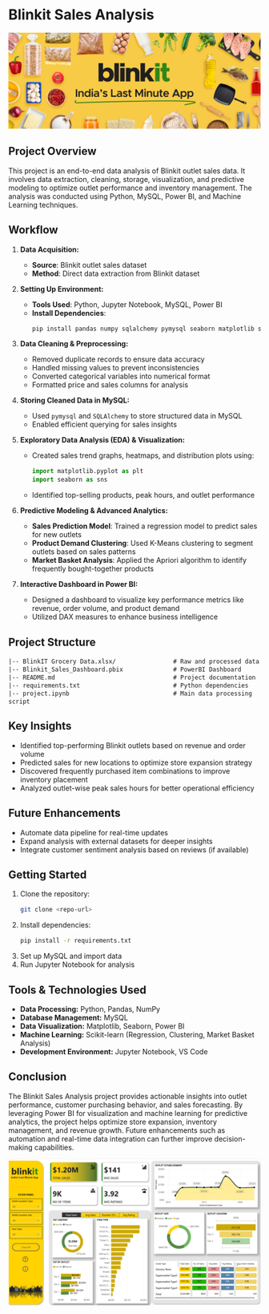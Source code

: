 # Blinkit Sales Analysis

![Project Pipeline](https://github.com/dhyeymodi2001/Blinkit-Sales-Analysis/blob/main/Screenshots/image.png)

## Project Overview
This project is an end-to-end data analysis of Blinkit outlet sales data. It involves data extraction, cleaning, storage, visualization, and predictive modeling to optimize outlet performance and inventory management. The analysis was conducted using Python, MySQL, Power BI, and Machine Learning techniques.

## Workflow
1. **Data Acquisition:**
   - **Source**: Blinkit outlet sales dataset
   - **Method**: Direct data extraction from Blinkit dataset
   
2. **Setting Up Environment:**
   - **Tools Used**: Python, Jupyter Notebook, MySQL, Power BI
   - **Install Dependencies**:
     ```bash
     pip install pandas numpy sqlalchemy pymysql seaborn matplotlib scikit-learn
     ```

3. **Data Cleaning & Preprocessing:**
   - Removed duplicate records to ensure data accuracy
   - Handled missing values to prevent inconsistencies
   - Converted categorical variables into numerical format
   - Formatted price and sales columns for analysis

4. **Storing Cleaned Data in MySQL:**
   - Used `pymysql` and `SQLAlchemy` to store structured data in MySQL
   - Enabled efficient querying for sales insights

5. **Exploratory Data Analysis (EDA) & Visualization:**
   - Created sales trend graphs, heatmaps, and distribution plots using:
     ```python
     import matplotlib.pyplot as plt
     import seaborn as sns
     ```
   - Identified top-selling products, peak hours, and outlet performance

6. **Predictive Modeling & Advanced Analytics:**
   - **Sales Prediction Model**: Trained a regression model to predict sales for new outlets
   - **Product Demand Clustering**: Used K-Means clustering to segment outlets based on sales patterns
   - **Market Basket Analysis**: Applied the Apriori algorithm to identify frequently bought-together products

7. **Interactive Dashboard in Power BI:**
   - Designed a dashboard to visualize key performance metrics like revenue, order volume, and product demand
   - Utilized DAX measures to enhance business intelligence

## Project Structure
```plaintext
|-- BlinkIT Grocery Data.xlsx/                # Raw and processed data
|-- Blinkit_Sales_Dashboard.pbix              # PowerBI Dashboard
|-- README.md                                 # Project documentation
|-- requirements.txt                          # Python dependencies
|-- project.ipynb                             # Main data processing script
```

## Key Insights
- Identified top-performing Blinkit outlets based on revenue and order volume
- Predicted sales for new locations to optimize store expansion strategy
- Discovered frequently purchased item combinations to improve inventory placement
- Analyzed outlet-wise peak sales hours for better operational efficiency

## Future Enhancements
- Automate data pipeline for real-time updates
- Expand analysis with external datasets for deeper insights
- Integrate customer sentiment analysis based on reviews (if available)

## Getting Started
1. Clone the repository:
   ```bash
   git clone <repo-url>
   ```
2. Install dependencies:
   ```bash
   pip install -r requirements.txt
   ```
3. Set up MySQL and import data
4. Run Jupyter Notebook for analysis

## Tools & Technologies Used
- **Data Processing:** Python, Pandas, NumPy
- **Database Management:** MySQL
- **Data Visualization:** Matplotlib, Seaborn, Power BI
- **Machine Learning:** Scikit-learn (Regression, Clustering, Market Basket Analysis)
- **Development Environment:** Jupyter Notebook, VS Code

## Conclusion
The Blinkit Sales Analysis project provides actionable insights into outlet performance, customer purchasing behavior, and sales forecasting. By leveraging Power BI for visualization and machine learning for predictive analytics, the project helps optimize store expansion, inventory management, and revenue growth. Future enhancements such as automation and real-time data integration can further improve decision-making capabilities.

![Project Dashboard](https://github.com/dhyeymodi2001/Blinkit-Sales-Analysis/blob/main/Screenshots/BlinkIt%20Dashboard.png)


